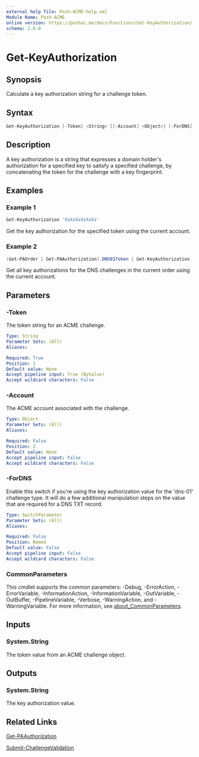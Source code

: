 ```yaml
---
external help file: Posh-ACME-help.xml
Module Name: Posh-ACME
online version: https://poshac.me/docs/Functions/Get-KeyAuthorization/
schema: 2.0.0
---
```


# Get-KeyAuthorization

## Synopsis

Calculate a key authorization string for a challenge token.

## Syntax

```powershell
Get-KeyAuthorization [-Token] <String> [[-Account] <Object>] [-ForDNS] [<CommonParameters>]
```

## Description

A key authorization is a string that expresses a domain holder's authorization for a specified key to satisfy a specified challenge, by concatenating the token for the challenge with a key fingerprint.

## Examples

### Example 1

```powershell
Get-KeyAuthorization 'XxXxXxXxXxXx'
```

Get the key authorization for the specified token using the current account.

### Example 2

```powershell
(Get-PAOrder | Get-PAAuthorization).DNS01Token | Get-KeyAuthorization
```

Get all key authorizations for the DNS challenges in the current order using the current account.

## Parameters

### -Token
The token string for an ACME challenge.

```yaml
Type: String
Parameter Sets: (All)
Aliases:

Required: True
Position: 1
Default value: None
Accept pipeline input: True (ByValue)
Accept wildcard characters: False
```

### -Account
The ACME account associated with the challenge.

```yaml
Type: Object
Parameter Sets: (All)
Aliases:

Required: False
Position: 2
Default value: None
Accept pipeline input: False
Accept wildcard characters: False
```

### -ForDNS
Enable this switch if you're using the key authorization value for the 'dns-01' challenge type.
It will do a few additional manipulation steps on the value that are required for a DNS TXT record.

```yaml
Type: SwitchParameter
Parameter Sets: (All)
Aliases:

Required: False
Position: Named
Default value: False
Accept pipeline input: False
Accept wildcard characters: False
```

### CommonParameters

This cmdlet supports the common parameters: -Debug, -ErrorAction, -ErrorVariable, -InformationAction, -InformationVariable, -OutVariable, -OutBuffer, -PipelineVariable, -Verbose, -WarningAction, and -WarningVariable. For more information, see [about_CommonParameters](http://go.microsoft.com/fwlink/?LinkID=113216).

## Inputs

### System.String
The token value from an ACME challenge object.

## Outputs

### System.String
The key authorization value.

## Related Links

[Get-PAAuthorization](Get-PAAuthorization.md)

[Submit-ChallengeValidation](Submit-ChallengeValidation.md)
